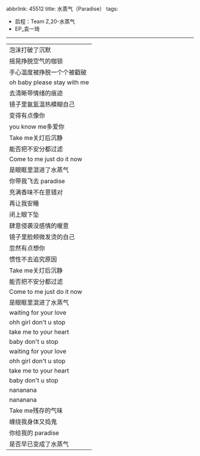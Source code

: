 abbrlink: 45512
title: 水蒸气（Paradise）
tags:
  - 启程：Team Z,20-水蒸气
  - EP_袁一琦
---
|      |
|--|
|泡沫打破了沉默|
|摇晃挣脱空气的枷锁|
|手心温度被挣脱一个个被戳破|
|oh baby please stay with me|
|去清晰带情绪的痕迹|
|镜子里氤氳温热模糊自己|
|变得有点像你|
|you know me多爱你|
|Take me关灯后沉静|
|能否把不安分都过滤|
|Come to me just do it now|
|是眼眶里混进了水蒸气|
|你带我飞去 paradise|
|充满香味不在意错对|
|再让我安睡|
|闭上眼下坠|
|肆意侵袭没感情的暖意|
|镜子里脸颊微发烫的自己|
|忽然有点想你|
|惯性不去追究原因|
|Take me关灯后沉静|
|能否把不安分都过滤|
|Come to me just do it now|
|是眼眶里混进了水蒸气|
|waiting for your love|
|ohh girl don't u stop|
|take me to your heart|
|baby don't u stop|
|waiting for your love|
|ohh girl don't u stop|
|take me to your heart|
|baby don't u stop|
|nananana|
|nananana|
|Take me残存的气味|
|缠绕我身体又捣鬼|
|你给我的 paradise|
|是否早已变成了水蒸气|
